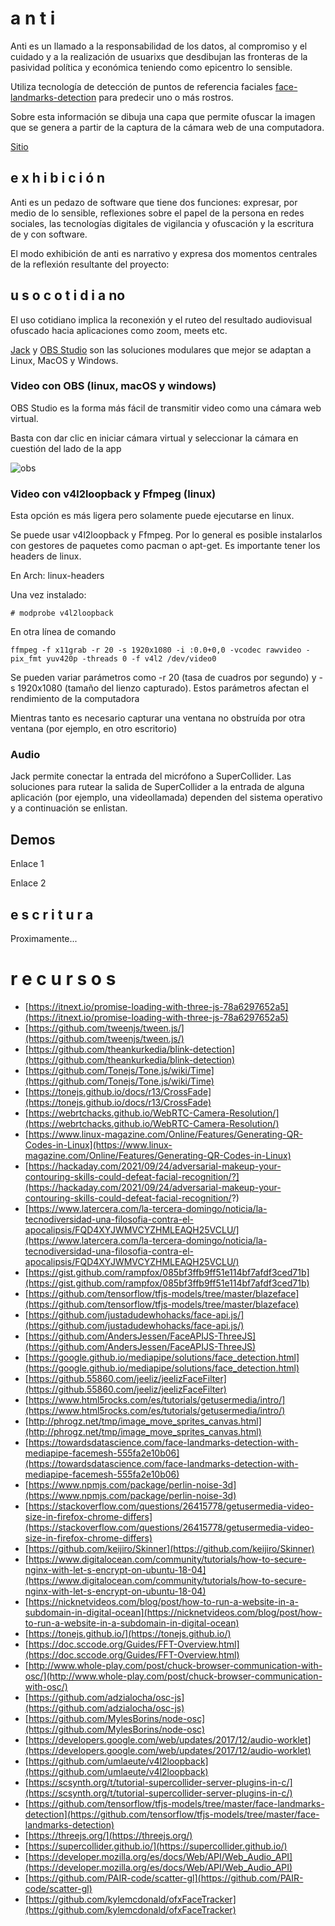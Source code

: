 # a n t i

Anti es un llamado a la responsabilidad de los datos, al compromiso y el cuidado y a la realización de usuarixs que desdibujan las fronteras de la pasividad política y económica teniendo como epicentro lo sensible.

Utiliza tecnología de detección de puntos de referencia faciales [face-landmarks-detection](https://github.com/tensorflow/tfjs-models/tree/master/face-landmarks-detection) para predecir uno o más rostros.

Sobre esta información se dibuja una capa que permite ofuscar la imagen que se genera a partir de la captura de la cámara web de una computadora.

[Sitio](https://anti.ocelotl.cc) 

## e x h i b i c i ó n 

Anti es un pedazo de software que tiene dos funciones: expresar, por medio de lo sensible, reflexiones sobre el papel de la persona en redes sociales, las tecnologías digitales de vigilancia y ofuscación y la escritura de y con software. 

El modo exhibición de anti es narrativo y expresa dos momentos centrales de la reflexión resultante del proyecto: 

## u s o c o t i d i a no

El uso cotidiano implica la reconexión y el ruteo del resultado audiovisual ofuscado hacia aplicaciones como zoom, meets etc. 

[Jack](https://jackaudio.org/) y [OBS Studio](https://obsproject.com/es/download) son las soluciones modulares que mejor se adaptan a Linux, MacOS y Windows. 

### Video con OBS (linux, macOS y windows) 

OBS Studio es la forma más fácil de transmitir video como una cámara web virtual. 

Basta con dar clic en iniciar cámara virtual y seleccionar la cámara en cuestión del lado de la app

![obs](/assets/img/obs.png)

### Video con v4l2loopback y Ffmpeg (linux)

Esta opción es más ligera pero solamente puede ejecutarse en linux.

Se puede usar v4l2loopback y Ffmpeg. Por lo general es posible instalarlos con gestores de paquetes como pacman o apt-get. Es importante tener los headers de linux.

En Arch: linux-headers

Una vez instalado:

`# modprobe v4l2loopback`

En otra línea de comando 

`ffmpeg -f x11grab -r 20 -s 1920x1080 -i :0.0+0,0 -vcodec rawvideo -pix_fmt yuv420p -threads 0 -f v4l2 /dev/video0`

Se pueden variar parámetros como -r 20 (tasa de cuadros por segundo) y -s 1920x1080 (tamaño del lienzo capturado). Estos parámetros afectan el rendimiento de la computadora

Mientras tanto es necesario capturar una ventana no obstruída por otra ventana (por ejemplo, en otro escritorio) 

### Audio

Jack permite conectar la entrada del micrófono a SuperCollider. Las soluciones para rutear la salida de SuperCollider a la entrada de alguna aplicación (por ejemplo, una videollamada) dependen del sistema operativo y a continuación se enlistan. 

## Demos

Enlace 1

Enlace 2

## e s c r i t u r a

Proximamente... 

# r e c u r s o s 

- [https://itnext.io/promise-loading-with-three-js-78a6297652a5](https://itnext.io/promise-loading-with-three-js-78a6297652a5)
- [https://github.com/tweenjs/tween.js/](https://github.com/tweenjs/tween.js/)
- [https://github.com/theankurkedia/blink-detection](https://github.com/theankurkedia/blink-detection)
- [https://github.com/Tonejs/Tone.js/wiki/Time](https://github.com/Tonejs/Tone.js/wiki/Time)
- [https://tonejs.github.io/docs/r13/CrossFade](https://tonejs.github.io/docs/r13/CrossFade)
- [https://webrtchacks.github.io/WebRTC-Camera-Resolution/](https://webrtchacks.github.io/WebRTC-Camera-Resolution/)
- [https://www.linux-magazine.com/Online/Features/Generating-QR-Codes-in-Linux](https://www.linux-magazine.com/Online/Features/Generating-QR-Codes-in-Linux)
- [https://hackaday.com/2021/09/24/adversarial-makeup-your-contouring-skills-could-defeat-facial-recognition/?](https://hackaday.com/2021/09/24/adversarial-makeup-your-contouring-skills-could-defeat-facial-recognition/?)
- [https://www.latercera.com/la-tercera-domingo/noticia/la-tecnodiversidad-una-filosofia-contra-el-apocalipsis/FQD4XYJWMVCYZHMLEAQH25VCLU/](https://www.latercera.com/la-tercera-domingo/noticia/la-tecnodiversidad-una-filosofia-contra-el-apocalipsis/FQD4XYJWMVCYZHMLEAQH25VCLU/)
- [https://gist.github.com/rampfox/085bf3ffb9ff51e114bf7afdf3ced71b](https://gist.github.com/rampfox/085bf3ffb9ff51e114bf7afdf3ced71b)
- [https://github.com/tensorflow/tfjs-models/tree/master/blazeface](https://github.com/tensorflow/tfjs-models/tree/master/blazeface)
- [https://github.com/justadudewhohacks/face-api.js/](https://github.com/justadudewhohacks/face-api.js/)
- [https://github.com/AndersJessen/FaceAPIJS-ThreeJS](https://github.com/AndersJessen/FaceAPIJS-ThreeJS)
- [https://google.github.io/mediapipe/solutions/face_detection.html](https://google.github.io/mediapipe/solutions/face_detection.html)
- [https://github.55860.com/jeeliz/jeelizFaceFilter](https://github.55860.com/jeeliz/jeelizFaceFilter)
- [https://www.html5rocks.com/es/tutorials/getusermedia/intro/](https://www.html5rocks.com/es/tutorials/getusermedia/intro/)
- [http://phrogz.net/tmp/image_move_sprites_canvas.html](http://phrogz.net/tmp/image_move_sprites_canvas.html)
- [https://towardsdatascience.com/face-landmarks-detection-with-mediapipe-facemesh-555fa2e10b06](https://towardsdatascience.com/face-landmarks-detection-with-mediapipe-facemesh-555fa2e10b06)
- [https://www.npmjs.com/package/perlin-noise-3d](https://www.npmjs.com/package/perlin-noise-3d)
- [https://stackoverflow.com/questions/26415778/getusermedia-video-size-in-firefox-chrome-differs](https://stackoverflow.com/questions/26415778/getusermedia-video-size-in-firefox-chrome-differs)
- [https://github.com/keijiro/Skinner](https://github.com/keijiro/Skinner)
- [https://www.digitalocean.com/community/tutorials/how-to-secure-nginx-with-let-s-encrypt-on-ubuntu-18-04](https://www.digitalocean.com/community/tutorials/how-to-secure-nginx-with-let-s-encrypt-on-ubuntu-18-04)
- [https://nicknetvideos.com/blog/post/how-to-run-a-website-in-a-subdomain-in-digital-ocean](https://nicknetvideos.com/blog/post/how-to-run-a-website-in-a-subdomain-in-digital-ocean)
- [https://tonejs.github.io/](https://tonejs.github.io/)
- [https://doc.sccode.org/Guides/FFT-Overview.html](https://doc.sccode.org/Guides/FFT-Overview.html)
- [http://www.whole-play.com/post/chuck-browser-communication-with-osc/](http://www.whole-play.com/post/chuck-browser-communication-with-osc/)
- [https://github.com/adzialocha/osc-js](https://github.com/adzialocha/osc-js)
- [https://github.com/MylesBorins/node-osc](https://github.com/MylesBorins/node-osc)
- [https://developers.google.com/web/updates/2017/12/audio-worklet](https://developers.google.com/web/updates/2017/12/audio-worklet)
- [https://github.com/umlaeute/v4l2loopback](https://github.com/umlaeute/v4l2loopback)
- [https://scsynth.org/t/tutorial-supercollider-server-plugins-in-c/](https://scsynth.org/t/tutorial-supercollider-server-plugins-in-c/)
- [https://github.com/tensorflow/tfjs-models/tree/master/face-landmarks-detection](https://github.com/tensorflow/tfjs-models/tree/master/face-landmarks-detection)
- [https://threejs.org/](https://threejs.org/)
- [https://supercollider.github.io/](https://supercollider.github.io/)
- [https://developer.mozilla.org/es/docs/Web/API/Web_Audio_API](https://developer.mozilla.org/es/docs/Web/API/Web_Audio_API)	
- [https://github.com/PAIR-code/scatter-gl](https://github.com/PAIR-code/scatter-gl)
- [https://github.com/kylemcdonald/ofxFaceTracker](https://github.com/kylemcdonald/ofxFaceTracker)
